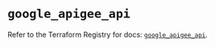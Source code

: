 # `google_apigee_api`

Refer to the Terraform Registry for docs: [`google_apigee_api`](https://registry.terraform.io/providers/hashicorp/google/6.17.0/docs/resources/apigee_api).
